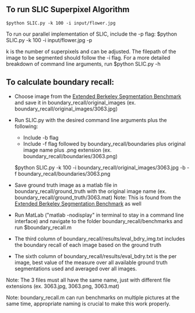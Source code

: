 ## To run SLIC Superpixel Algorithm
 
    $python SLIC.py -k 100 -i input/flower.jpg

To run our parallel implementation of SLIC, include the -p flag:
    $python SLIC.py -k 100 -i input/flower.jpg -p
 
k is the number of superpixels and can be adjusted. The filepath of the image to be segmented should follow the -i flag. For a more detailed breakdown of command line arguments, run $python SLIC.py -h

## To calculate boundary recall:
 - Choose image from the [Extended Berkeley Segmentation Benchmark](https://github.com/davidstutz/extended-berkeley-segmentation-benchmark) and save it in boundary_recall/original_images (ex. boundary_recall/original_images/3063.jpg)
 - Run SLIC.py with the desired command line arguments plus the following:
   - Include -b flag
   - Include -f flag followed by boundary_recall/boundaries plus original image name plus .png extension (ex. boundary_recall/boundaries/3063.png)
    
    $python SLIC.py -k 100 -i boundary_recall/original_images/3063.jpg -b -f boundary_recall/boundaries/3063.png
 
 - Save ground truth image as a matlab file in boundary_recall/ground_truth with the original image name (ex. boundary_recall/ground_truth/3063.mat) Note: This is found from the [Extended Berkeley Segmentation Benchmark](https://github.com/davidstutz/extended-berkeley-segmentation-benchmark) as well
 - Run MatLab ("matlab -nodisplay" in terminal to stay in a command line interface) and navigate to the folder boundary_recall/benchmarks and run $boundary_recall.m
 - The third column of boundary_recall/results/eval_bdry_img.txt includes the boundary recall of each image based on the ground truth
 - The sixth column of boundary_recall/results/eval_bdry.txt is the per image, best value of the measure over all available ground truth segmentations used and averaged over all images. 
 
 Note: The 3 files must all have the same name, just with different file extensions (ex. 3063.jpg, 3063.png, 3063.mat)
 
 Note: boundary_recall.m can run benchmarks on multiple pictures at the same time, appropriate naming is crucial to make this work properly. 
